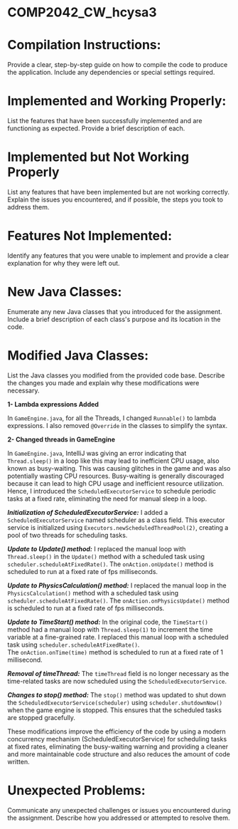 # COMP2042_CW_hcysa3
# Compilation Instructions: 
Provide a clear, step-by-step guide on how to compile the
code to produce the application. Include any dependencies or special settings
required.

# Implemented and Working Properly: 
List the features that have been successfully
implemented and are functioning as expected. Provide a brief description of each.

# Implemented but Not Working Properly
List any features that have been
implemented but are not working correctly. Explain the issues you encountered,
and if possible, the steps you took to address them.

# Features Not Implemented: 
Identify any features that you were unable to
implement and provide a clear explanation for why they were left out.

# New Java Classes: 
Enumerate any new Java classes that you introduced for the
assignment. Include a brief description of each class's purpose and its location in the
code.

# Modified Java Classes:
List the Java classes you modified from the provided code
base. Describe the changes you made and explain why these modifications were
necessary.

**1- Lambda expressions Added**    

In `GameEngine.java`, for all the Threads, I changed `Runnable()` to lambda expressions. I also removed `@Override` in the classes to simplify the syntax.

**2- Changed threads in GameEngine**

In `GameEngine.java`, IntelliJ was giving an error indicating that `Thread.sleep()` in a loop like this may lead to inefficient CPU usage, also known as busy-waiting. This was causing glitches in the game and was also potentially wasting CPU resources. Busy-waiting is generally discouraged because it can lead to high CPU usage and inefficient resource utilization. Hence, I introduced the `ScheduledExecutorService` to schedule periodic tasks at a fixed rate, eliminating the need for manual sleep in a loop.

_**Initialization of ScheduledExecutorService:**_
I added a `ScheduledExecutorService` named scheduler as a class field.
This executor service is initialized using `Executors.newScheduledThreadPool(2)`, creating a pool of two threads for scheduling tasks.

_**Update to Update() method:**_
I replaced the manual loop with `Thread.sleep()` in the `Update()` method with a scheduled task using `scheduler.scheduleAtFixedRate()`.
The `onAction.onUpdate()` method is scheduled to run at a fixed rate of fps milliseconds.

_**Update to PhysicsCalculation() method:**_
I replaced the manual loop in the  `PhysicsCalculation()` method with a scheduled task using `scheduler.scheduleAtFixedRate()`.
The `onAction.onPhysicsUpdate()` method is scheduled to run at a fixed rate of fps milliseconds.

_**Update to TimeStart() method:**_
In the original code, the `TimeStart()` method had a manual loop with `Thread.sleep(1)` to increment the time variable at a fine-grained rate. I replaced this manual loop with a scheduled task using `scheduler.scheduleAtFixedRate()`.  
The `onAction.onTime(time)` method is scheduled to run at a fixed rate of 1 millisecond.

_**Removal of timeThread:**_
The `timeThread` field is no longer necessary as the time-related tasks are now scheduled using the `ScheduledExecutorService`.

_**Changes to stop() method:**_
The `stop()` method was updated to shut down the `ScheduledExecutorService(scheduler)` using `scheduler.shutdownNow()` when the game engine is stopped. This ensures that the scheduled tasks are stopped gracefully.

These modifications improve the efficiency of the code by using a modern concurrency mechanism (ScheduledExecutorService) for scheduling tasks at fixed rates, eliminating the busy-waiting warning and providing a cleaner and more maintainable code structure and also reduces the amount of code written.

# Unexpected Problems: 
Communicate any unexpected challenges or issues you
encountered during the assignment. Describe how you addressed or attempted to
resolve them.
